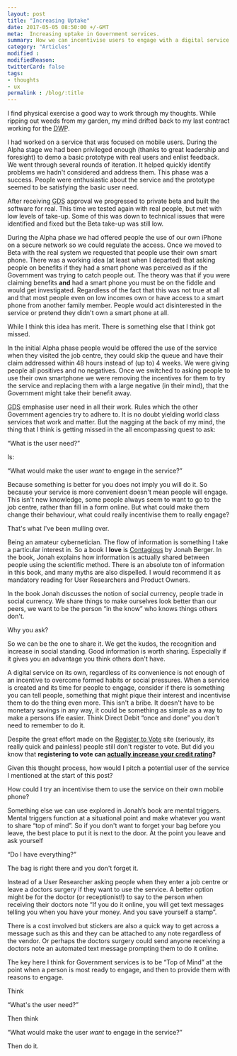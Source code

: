 ```yaml
---
layout: post
title: "Increasing Uptake"
date: 2017-05-05 08:50:00 +/-GMT
meta:  Increasing uptake in Government services.
summary: How we can incentivise users to engage with a digital service.
category: "Articles"
modified :
modifiedReason:
twitterCard: false
tags:
- thoughts
- ux
permalink : /blog/:title
---
```

I find physical exercise a good way to work through my thoughts. While ripping out weeds from my garden, my mind drifted back to my last contract working for the <abbr title="Department of Work and Pensions">DWP</abbr>.

I had worked on a service that was focused on mobile users. During the Alpha stage we had been privileged enough (thanks to great leadership and foresight) to demo a  basic prototype with real users and enlist feedback. We went through several rounds of iteration. It helped quickly identify problems we hadn't considered and address them. This phase was a success. People were enthusiastic about the service and the prototype seemed to be satisfying the basic user need.

After receiving <abbr title="Government Digital Service">GDS</abbr> approval we progressed to private beta and built the software for real. This time we tested again with real people, but met with low levels of take-up. Some of this was down to technical issues that were identified and fixed but the Beta take-up was still low.

During the Alpha phase we had offered people the use of our own iPhone on a secure network so we could regulate the access. Once we moved to Beta with the real system we requested that people use their own smart phone. There was a working idea (at least when I departed) that asking people on benefits if they had a smart phone was perceived as if the Government was trying to catch people  out. The theory was that if you were claiming benefits **and** had a smart phone you must be on the fiddle and would get investigated. Regardless of the fact that this was not true at all and that most people even on low incomes own or have access to a smart phone from another family member. People would act disinterested in the service or pretend they didn't own a smart phone at all.

While I think this idea has merit. There is something else that I think got missed.

In the initial Alpha phase people would be offered the use of the service when they visited the job centre, they could skip the queue and have their claim addressed within 48 hours instead of (up to) 4 weeks. We were giving people all positives and no negatives. Once we switched to asking people to use their own smartphone we were removing the incentives for them to try the service and replacing them with a large negative (in their mind), that the Government might take their benefit away.

<abbr title="Government Digital Service">GDS</abbr> emphasise user need in all their work. Rules which the other Government agencies try to adhere to. It is no doubt yielding world class services that work and matter. But the nagging at the back of my mind, the thing that I think is getting missed in the all encompassing quest to ask:

“What is the user need?”

Is:

“What would make the user *want* to engage in the service?”

Because something is better for you does not imply you will do it. So because your service is more convenient doesn't mean people will engage. This isn't new knowledge, some people always seem to want to go to the job centre, rather than fill in a form online. But what could make them change their behaviour, what could really incentivise them to really engage?

That's what I've been mulling over.

Being an amateur cybernetician. The flow of information is something I take a particular interest in. So a book I **love** is [Contagious](https://www.amazon.co.uk/Contagious-Build-Word-Mouth-Digital/dp/1471111709/ref=sr_1_1?ie=UTF8&qid=1493930216&sr=8-1&keywords=contagious+why+things+catch+on) by Jonah Berger. In the book, Jonah explains how information is actually shared between people using the scientific method. There is an absolute ton of information in this book, and many myths are also dispelled. I would recommend it as mandatory reading for User Researchers and Product Owners.

In the book Jonah discusses the notion of social currency, people trade in social currency. We share things to make ourselves look better than our peers, we want to be the person “in the know” who knows things others don't.

Why you ask?

So we can be the one to share it. We get the kudos, the recognition and increase in social standing. Good information is worth sharing. Especially if it gives you an advantage you think others don't have.

A digital service on its own, regardless of its convenience is not enough of an incentive to overcome formed habits or social pressures. When a service is created and its time for people to engage, consider if there is something you can tell people, something that might pique their interest and incentivise them to do the thing even more. This isn't a bribe. It doesn't have to be monetary savings in any way, it could be something as simple as a way to make a persons life easier. Think Direct Debit “once and done” you don't need to remember to do it.

Despite the great effort made on the [Register to Vote](https://www.gov.uk/register-to-vote) site (seriously, its really quick and painless) people still don't register to vote. But did you know that **registering to vote can [actually increase your credit rating](https://www.theguardian.com/money/2010/apr/10/register-vote-improve-credit-rating)?**

Given this thought process, how would I pitch a potential user of the service I mentioned at the start of this post?

How could I try an incentivise them to use the service on their own mobile phone?

Something else we can use explored in Jonah’s book are mental triggers. Mental triggers function at a situational point and make whatever you want to share “top of mind”. So if you don't want to forget your bag before you leave, the best place to put it is next to the door. At the point you leave and ask yourself

“Do I have everything?”

The bag is right there and you don't forget it.

Instead of a User Researcher asking people when they enter a job centre or leave a doctors surgery if they want to use the service. A better option might be for the doctor (or receptionist!) to say to the person when receiving their doctors note “If you do it online, you will get text messages telling you when you have your money. And you save yourself a stamp”.

There is a cost involved but stickers are also a quick way to get across a message such as this and they can be attached to any note regardless of the vendor. Or perhaps the doctors surgery could send anyone receiving a doctors note an automated text message prompting them to do it online.

The key here I think for Government services is to be “Top of Mind” at the point when a person is most ready to engage, and then to provide them with reasons to engage.

Think

“What's the user need?”

Then think

“What would make the user *want* to engage in the service?”

Then do it.
